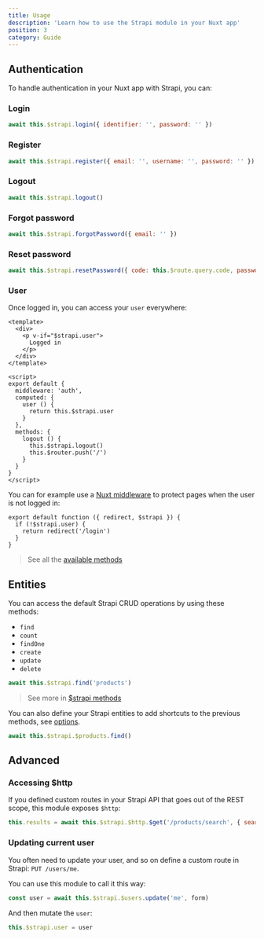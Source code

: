 ```yaml
---
title: Usage
description: 'Learn how to use the Strapi module in your Nuxt app'
position: 3
category: Guide
---
```


## Authentication

To handle authentication in your Nuxt app with Strapi, you can:

### Login

```js
await this.$strapi.login({ identifier: '', password: '' })
```

### Register

```js
await this.$strapi.register({ email: '', username: '', password: '' })
```

### Logout

```js
await this.$strapi.logout()
```

### Forgot password

```js
await this.$strapi.forgotPassword({ email: '' })
```

### Reset password

```js
await this.$strapi.resetPassword({ code: this.$route.query.code, password: '', passwordConfirmation: '' })
```

### User

Once logged in, you can access your `user` everywhere:

```vue{}[components/navbar.vue]
<template>
  <div>
    <p v-if="$strapi.user">
      Logged in
    </p>
  </div>
</template>

<script>
export default {
  middleware: 'auth',
  computed: {
    user () {
      return this.$strapi.user
    }
  },
  methods: {
    logout () {
      this.$strapi.logout()
      this.$router.push('/')
    }
  }
}
</script>
```

You can for example use a [Nuxt middleware](https://nuxtjs.org/docs/2.x/directory-structure/middleware) to protect pages when the user is not logged in:

```js{}[middleware/auth.js]
export default function ({ redirect, $strapi }) {
  if (!$strapi.user) {
    return redirect('/login')
  }
}
```

> See all the [available methods](/strapi#methods)

## Entities

You can access the default Strapi CRUD operations by using these methods:

- `find`
- `count`
- `findOne`
- `create`
- `update`
- `delete`

```js
await this.$strapi.find('products')
```

> See more in [$strapi methods](/strapi#methods)

You can also define your Strapi entities to add shortcuts to the previous methods, see [options](/options#entities).

```js
await this.$strapi.$products.find()
```

## Advanced

### Accessing $http

If you defined custom routes in your Strapi API that goes out of the REST scope, this module exposes `$http`:

```js
this.results = await this.$strapi.$http.$get('/products/search', { searchParams: { _q: 't-shirt' } })
```

### Updating current user

<alert type="info">

You often need to update your user, and so on define a custom route in Strapi: `PUT /users/me`.

</alert>

You can use this module to call it this way:

```js
const user = await this.$strapi.$users.update('me', form)
```

And then mutate the `user`:

```js
this.$strapi.user = user
```
